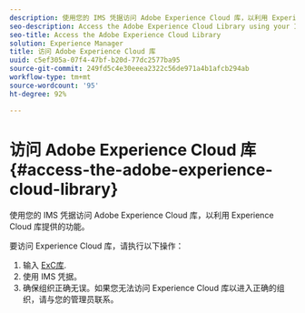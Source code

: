 ```yaml
---
description: 使用您的 IMS 凭据访问 Adobe Experience Cloud 库，以利用 Experience Cloud 库提供的功能。
seo-description: Access the Adobe Experience Cloud Library using your IMS credentials to take advantage of the functionality the Experience Cloud Library has to offer.
seo-title: Access the Adobe Experience Cloud Library
solution: Experience Manager
title: 访问 Adobe Experience Cloud 库
uuid: c5ef305a-07f4-47bf-b20d-77dc2577ba95
source-git-commit: 249fd5c4e30eeea2322c56de971a4b1afcb294ab
workflow-type: tm+mt
source-wordcount: '95'
ht-degree: 92%

---
```



# 访问 Adobe Experience Cloud 库{#access-the-adobe-experience-cloud-library}

使用您的 IMS 凭据访问 Adobe Experience Cloud 库，以利用 Experience Cloud 库提供的功能。

要访问 Experience Cloud 库，请执行以下操作：

1. 输入 [ExC库](https://experiencecloud.adobe.com/library).
1. 使用 IMS 凭据。
1. 确保组织正确无误。如果您无法访问 Experience Cloud 库以进入正确的组织，请与您的管理员联系。

